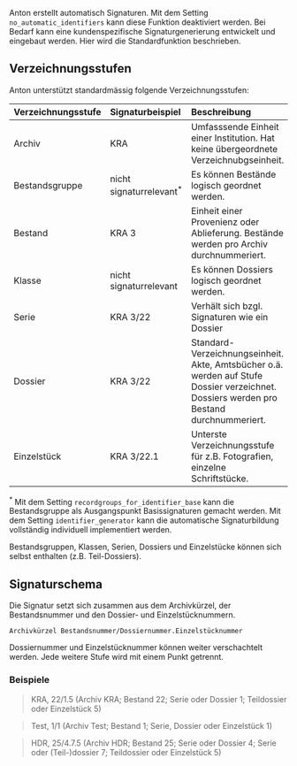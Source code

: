 Anton erstellt automatisch Signaturen. Mit dem Setting `no_automatic_identifiers` kann diese Funktion deaktiviert werden. Bei Bedarf kann eine kundenspezifische Signaturgenerierung entwickelt und eingebaut werden. Hier wird die Standardfunktion beschrieben.

## Verzeichnungsstufen

Anton unterstützt standardmässig folgende Verzeichnungsstufen:

|Verzeichnungsstufe|Signaturbeispiel|Beschreibung|kann enthalten|
|:---------------- |:---------------|:-----------|:-------------|
| Archiv | KRA | Umfasssende Einheit einer Institution. Hat keine übergeordnete Verzeichnubgseinheit. | Bestandsgruppe, Bestand |
|Bestandsgruppe	|nicht signaturrelevant<sup>*</sup>| Es können Bestände logisch geordnet werden.|	Bestandsgruppe, Bestand|
|Bestand|KRA 3|Einheit einer Provenienz oder Ablieferung. Bestände werden pro Archiv durchnummeriert.|Klasse, Dossier, Einzelstück|
|Klasse|nicht signaturrelevant|Es können Dossiers logisch geordnet werden.|	Klasse, Serie, Dossier, Einzelstück|
|Serie|KRA 3/22|Verhält sich bzgl. Signaturen wie ein Dossier|	Serie, Dossier, Einzelstück|
|Dossier|KRA 3/22|Standard-Verzeichnungseinheit. Akte, Amtsbücher o.ä. werden auf Stufe Dossier verzeichnet. Dossiers werden pro Bestand durchnummeriert.|	Dossier, Einzelstück|
|Einzelstück|KRA 3/22.1|Unterste Verzeichnungsstufe für z.B. Fotografien, einzelne Schriftstücke.

<sup>*</sup> Mit dem Setting `recordgroups_for_identifier_base` kann die Bestandsgruppe als Ausgangspunkt Basissignaturen gemacht werden. Mit dem Setting `identifier_generator` kann die automatische Signaturbildung vollständig individuell implementiert werden.

Bestandsgruppen, Klassen, Serien, Dossiers und Einzelstücke können sich selbst enthalten (z.B. Teil-Dossiers).

## Signaturschema
Die Signatur setzt sich zusammen aus dem Archivkürzel, der Bestandsnummer und den Dossier- und Einzelstücknummern.

```
Archivkürzel Bestandsnummer/Dossiernummer.Einzelstücknummer
```

Dossiernummer und Einzelstücknummer können weiter verschachtelt werden. Jede weitere Stufe wird mit einem Punkt getrennt.

### Beispiele
> KRA, 22/1.5     (Archiv KRA;  Bestand 22; Serie oder Dossier 1; Teildossier oder Einzelstück 5)

> Test, 1/1       (Archiv Test; Bestand  1; Serie, Dossier oder Einzelstück 1)

> HDR, 25/4.7.5   (Archiv HDR;  Bestand 25; Serie oder Dossier 4; Serie oder (Teil-)dossier 7; Teildossier oder Einzelstück 5)
